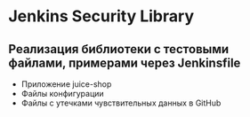 # Jenkins Security Library
## Реализация библиотеки с тестовыми файлами, примерами через Jenkinsfile

- Приложение juice-shop
- Файлы конфигурации 
- Файлы с утечками чувствительных данных в GitHub
